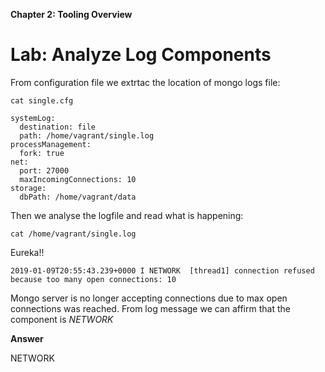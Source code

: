 **Chapter 2: Tooling Overview**

# Lab: Analyze Log Components

From configuration file we extrtac the location of mongo logs file:

```
cat single.cfg 

systemLog:
  destination: file
  path: /home/vagrant/single.log
processManagement:
  fork: true
net:
  port: 27000
  maxIncomingConnections: 10
storage:
  dbPath: /home/vagrant/data

```

Then we analyse the logfile and read what is happening:

```
cat /home/vagrant/single.log
```

Eureka!!

```
2019-01-09T20:55:43.239+0000 I NETWORK  [thread1] connection refused because too many open connections: 10
```

Mongo server is no longer accepting connections due to max open connections was reached. From log message we can affirm that the component is *NETWORK*

**Answer**

NETWORK
